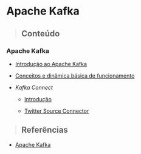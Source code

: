 # Apache Kafka

> ## **Conteúdo**

### Apache Kafka

- [Introdução ao Apache Kafka](/apache-kafka/introduction.md)

- [Conceitos e dinâmica básica de funcionamento](/apache-kafka/concepts.md)

- _Kafka Connect_

  - [Introdução](/apache-kafka/kafka-connect/introduction.md)

  - [Twitter Source Connector](/apache-kafka/kafka-connect/twitter-source-connector.md)
  
> ## **Referências**

- [Apache Kafka](/apache-kafka/references.md)
